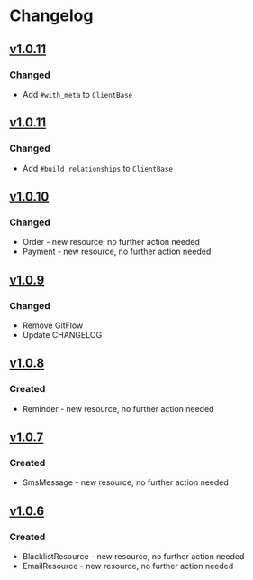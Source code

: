 # Changelog

## [v1.0.11](https://github.com/shore-gmbh/shore-ruby-client/compare/v1.0.10...v1.0.11)
### Changed
- Add `#with_meta` to `ClientBase`

## [v1.0.11](https://github.com/shore-gmbh/shore-ruby-client/compare/v1.0.10...v1.0.11)
### Changed
- Add `#build_relationships` to `ClientBase`

## [v1.0.10](https://github.com/shore-gmbh/shore-ruby-client/compare/v1.0.9...v1.0.10)
### Changed
- Order - new resource, no further action needed
- Payment - new resource, no further action needed

## [v1.0.9](https://github.com/shore-gmbh/shore-ruby-client/compare/v1.0.8...v1.0.9)
### Changed
- Remove GitFlow
- Update CHANGELOG

## [v1.0.8](https://github.com/shore-gmbh/shore-ruby-client/compare/v1.0.7...v1.0.8)
### Created
- Reminder - new resource, no further action needed

## [v1.0.7](https://github.com/shore-gmbh/shore-ruby-client/compare/v1.0.6...v1.0.7)
### Created
- SmsMessage - new resource, no further action needed

## [v1.0.6](https://github.com/shore-gmbh/shore-ruby-client/compare/v1.0.5...v1.0.6)
### Created
- BlacklistResource - new resource, no further action needed
- EmailResource - new resource, no further action needed
